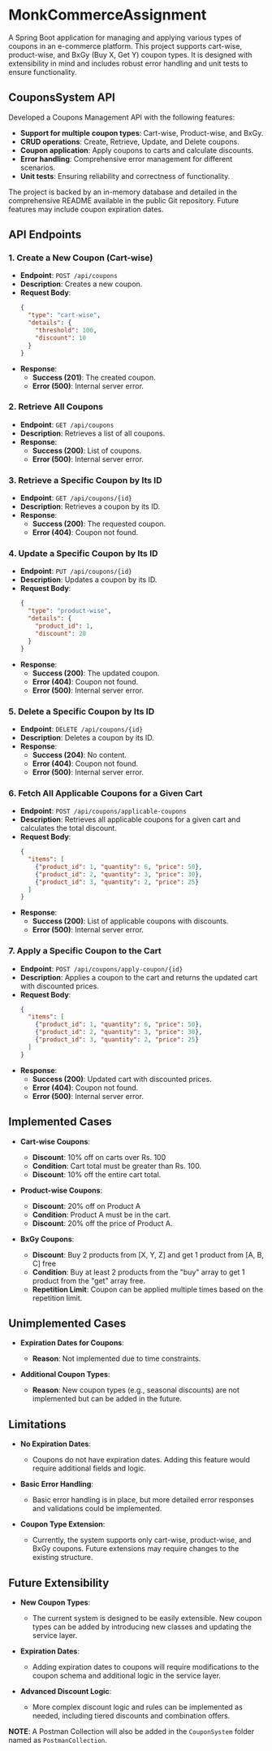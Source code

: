 # MonkCommerceAssignment

A Spring Boot application for managing and applying various types of coupons in an e-commerce platform. This project supports cart-wise, product-wise, and BxGy (Buy X, Get Y) coupon types. It is designed with extensibility in mind and includes robust error handling and unit tests to ensure functionality.

## CouponsSystem API

Developed a Coupons Management API with the following features:
- **Support for multiple coupon types**: Cart-wise, Product-wise, and BxGy.
- **CRUD operations**: Create, Retrieve, Update, and Delete coupons.
- **Coupon application**: Apply coupons to carts and calculate discounts.
- **Error handling**: Comprehensive error management for different scenarios.
- **Unit tests**: Ensuring reliability and correctness of functionality.

The project is backed by an in-memory database and detailed in the comprehensive README available in the public Git repository. Future features may include coupon expiration dates.

## API Endpoints

### 1. Create a New Coupon (Cart-wise)

- **Endpoint**: `POST /api/coupons`
- **Description**: Creates a new coupon.
- **Request Body**:
    ```json
    {
      "type": "cart-wise",
      "details": {
        "threshold": 100,
        "discount": 10
      }
    }
    ```
- **Response**:
  - **Success (201)**: The created coupon.
  - **Error (500)**: Internal server error.

### 2. Retrieve All Coupons

- **Endpoint**: `GET /api/coupons`
- **Description**: Retrieves a list of all coupons.
- **Response**:
  - **Success (200)**: List of coupons.
  - **Error (500)**: Internal server error.

### 3. Retrieve a Specific Coupon by Its ID

- **Endpoint**: `GET /api/coupons/{id}`
- **Description**: Retrieves a coupon by its ID.
- **Response**:
  - **Success (200)**: The requested coupon.
  - **Error (404)**: Coupon not found.

### 4. Update a Specific Coupon by Its ID

- **Endpoint**: `PUT /api/coupons/{id}`
- **Description**: Updates a coupon by its ID.
- **Request Body**:
    ```json
    {
      "type": "product-wise",
      "details": {
        "product_id": 1,
        "discount": 20
      }
    }
    ```
- **Response**:
  - **Success (200)**: The updated coupon.
  - **Error (404)**: Coupon not found.
  - **Error (500)**: Internal server error.

### 5. Delete a Specific Coupon by Its ID

- **Endpoint**: `DELETE /api/coupons/{id}`
- **Description**: Deletes a coupon by its ID.
- **Response**:
  - **Success (204)**: No content.
  - **Error (404)**: Coupon not found.
  - **Error (500)**: Internal server error.

### 6. Fetch All Applicable Coupons for a Given Cart

- **Endpoint**: `POST /api/coupons/applicable-coupons`
- **Description**: Retrieves all applicable coupons for a given cart and calculates the total discount.
- **Request Body**:
    ```json
    {
      "items": [
        {"product_id": 1, "quantity": 6, "price": 50},
        {"product_id": 2, "quantity": 3, "price": 30},
        {"product_id": 3, "quantity": 2, "price": 25}
      ]
    }
    ```
- **Response**:
  - **Success (200)**: List of applicable coupons with discounts.
  - **Error (500)**: Internal server error.

### 7. Apply a Specific Coupon to the Cart

- **Endpoint**: `POST /api/coupons/apply-coupon/{id}`
- **Description**: Applies a coupon to the cart and returns the updated cart with discounted prices.
- **Request Body**:
    ```json
    {
      "items": [
        {"product_id": 1, "quantity": 6, "price": 50},
        {"product_id": 2, "quantity": 3, "price": 30},
        {"product_id": 3, "quantity": 2, "price": 25}
      ]
    }
    ```
- **Response**:
  - **Success (200)**: Updated cart with discounted prices.
  - **Error (404)**: Coupon not found.
  - **Error (500)**: Internal server error.

## Implemented Cases

- **Cart-wise Coupons**:
  - **Discount**: 10% off on carts over Rs. 100
  - **Condition**: Cart total must be greater than Rs. 100.
  - **Discount**: 10% off the entire cart total.

- **Product-wise Coupons**:
  - **Discount**: 20% off on Product A
  - **Condition**: Product A must be in the cart.
  - **Discount**: 20% off the price of Product A.

- **BxGy Coupons**:
  - **Discount**: Buy 2 products from [X, Y, Z] and get 1 product from [A, B, C] free
  - **Condition**: Buy at least 2 products from the "buy" array to get 1 product from the "get" array free.
  - **Repetition Limit**: Coupon can be applied multiple times based on the repetition limit.

## Unimplemented Cases

- **Expiration Dates for Coupons**:
  - **Reason**: Not implemented due to time constraints.

- **Additional Coupon Types**:
  - **Reason**: New coupon types (e.g., seasonal discounts) are not implemented but can be added in the future.

## Limitations

- **No Expiration Dates**:
  - Coupons do not have expiration dates. Adding this feature would require additional fields and logic.

- **Basic Error Handling**:
  - Basic error handling is in place, but more detailed error responses and validations could be implemented.

- **Coupon Type Extension**:
  - Currently, the system supports only cart-wise, product-wise, and BxGy coupons. Future extensions may require changes to the existing structure.

## Future Extensibility

- **New Coupon Types**:
  - The current system is designed to be easily extensible. New coupon types can be added by introducing new classes and updating the service layer.

- **Expiration Dates**:
  - Adding expiration dates to coupons will require modifications to the coupon schema and additional logic in the service layer.

- **Advanced Discount Logic**:
  - More complex discount logic and rules can be implemented as needed, including tiered discounts and combination offers.

**NOTE**: A Postman Collection will also be added in the `CouponSystem` folder named as `PostmanCollection`.
